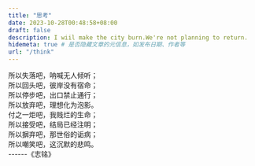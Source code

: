 ```yaml
---
title: "思考"
date: 2023-10-28T00:48:58+08:00
draft: false
description: I wiil make the city burn.We're not planning to return.
hidemeta: true # 是否隐藏文章的元信息，如发布日期、作者等
url: "/think"
---
```

所以失落吧，呐喊无人倾听；  
所以回头吧，彼岸没有宿命；  
所以停步吧，出口禁止通行；  
所以放弃吧，理想化为泡影。  
付之一炬吧，我贱烂的生命；  
所以接受吧，结局已经注明；  
所以摒弃吧，那世俗的诟病；  
所以嘲笑吧，这沉默的悲鸣。  
                    ------《志铭》
